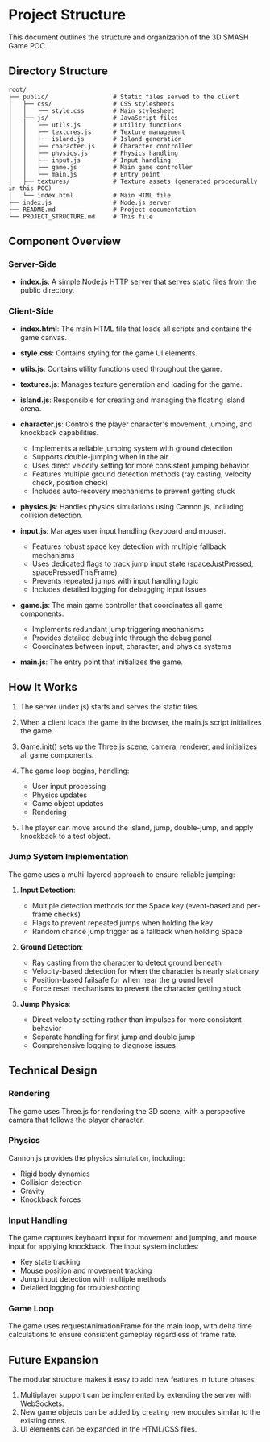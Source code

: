 # Project Structure

This document outlines the structure and organization of the 3D SMASH Game POC.

## Directory Structure

```
root/
├── public/                  # Static files served to the client
│   ├── css/                 # CSS stylesheets
│   │   └── style.css        # Main stylesheet
│   ├── js/                  # JavaScript files
│   │   ├── utils.js         # Utility functions
│   │   ├── textures.js      # Texture management
│   │   ├── island.js        # Island generation
│   │   ├── character.js     # Character controller
│   │   ├── physics.js       # Physics handling
│   │   ├── input.js         # Input handling
│   │   ├── game.js          # Main game controller
│   │   └── main.js          # Entry point
│   ├── textures/            # Texture assets (generated procedurally in this POC)
│   └── index.html           # Main HTML file
├── index.js                 # Node.js server
├── README.md                # Project documentation
└── PROJECT_STRUCTURE.md     # This file
```

## Component Overview

### Server-Side

- **index.js**: A simple Node.js HTTP server that serves static files from the public directory.

### Client-Side

- **index.html**: The main HTML file that loads all scripts and contains the game canvas.

- **style.css**: Contains styling for the game UI elements.

- **utils.js**: Contains utility functions used throughout the game.

- **textures.js**: Manages texture generation and loading for the game.

- **island.js**: Responsible for creating and managing the floating island arena.

- **character.js**: Controls the player character's movement, jumping, and knockback capabilities.
  - Implements a reliable jumping system with ground detection
  - Supports double-jumping when in the air
  - Uses direct velocity setting for more consistent jumping behavior
  - Features multiple ground detection methods (ray casting, velocity check, position check)
  - Includes auto-recovery mechanisms to prevent getting stuck

- **physics.js**: Handles physics simulations using Cannon.js, including collision detection.

- **input.js**: Manages user input handling (keyboard and mouse).
  - Features robust space key detection with multiple fallback mechanisms
  - Uses dedicated flags to track jump input state (spaceJustPressed, spacePressedThisFrame)
  - Prevents repeated jumps with input handling logic
  - Includes detailed logging for debugging input issues

- **game.js**: The main game controller that coordinates all game components.
  - Implements redundant jump triggering mechanisms
  - Provides detailed debug info through the debug panel
  - Coordinates between input, character, and physics systems

- **main.js**: The entry point that initializes the game.

## How It Works

1. The server (index.js) starts and serves the static files.

2. When a client loads the game in the browser, the main.js script initializes the game.

3. Game.init() sets up the Three.js scene, camera, renderer, and initializes all game components.

4. The game loop begins, handling:
   - User input processing
   - Physics updates
   - Game object updates
   - Rendering

5. The player can move around the island, jump, double-jump, and apply knockback to a test object.

### Jump System Implementation

The game uses a multi-layered approach to ensure reliable jumping:

1. **Input Detection**:
   - Multiple detection methods for the Space key (event-based and per-frame checks)
   - Flags to prevent repeated jumps when holding the key
   - Random chance jump trigger as a fallback when holding Space

2. **Ground Detection**:
   - Ray casting from the character to detect ground beneath
   - Velocity-based detection for when the character is nearly stationary
   - Position-based failsafe for when near the ground level
   - Force reset mechanisms to prevent the character getting stuck

3. **Jump Physics**:
   - Direct velocity setting rather than impulses for more consistent behavior
   - Separate handling for first jump and double jump
   - Comprehensive logging to diagnose issues

## Technical Design

### Rendering

The game uses Three.js for rendering the 3D scene, with a perspective camera that follows the player character.

### Physics

Cannon.js provides the physics simulation, including:
- Rigid body dynamics
- Collision detection
- Gravity
- Knockback forces

### Input Handling

The game captures keyboard input for movement and jumping, and mouse input for applying knockback. The input system includes:
- Key state tracking
- Mouse position and movement tracking
- Jump input detection with multiple methods
- Detailed logging for troubleshooting

### Game Loop

The game uses requestAnimationFrame for the main loop, with delta time calculations to ensure consistent gameplay regardless of frame rate.

## Future Expansion

The modular structure makes it easy to add new features in future phases:

1. Multiplayer support can be implemented by extending the server with WebSockets.
2. New game objects can be added by creating new modules similar to the existing ones.
3. UI elements can be expanded in the HTML/CSS files. 